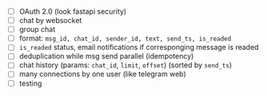 - [ ] OAuth 2.0 (look fastapi security)
- [ ] chat by websocket
- [ ] group chat
- [ ] format: `msg_id, chat_id, sender_id, text, send_ts, is_readed`
- [ ] `is_readed` status, email notifications if corresponging message is readed
- [ ] deduplication while msg send parallel (idempotency)
- [ ] chat history (params: `chat_id`, `limit`, `offset`) (sorted by `send_ts`)
- [ ] many connections by one user (like telegram web)
- [ ] testing

